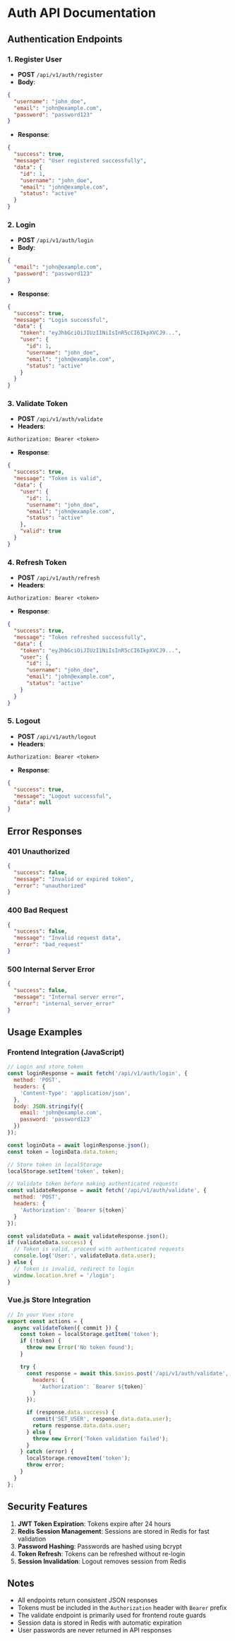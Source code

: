 # Auth API Documentation

## Authentication Endpoints

### 1. Register User
- **POST** `/api/v1/auth/register`
- **Body**: 
```json
{
  "username": "john_doe",
  "email": "john@example.com",
  "password": "password123"
}
```
- **Response**: 
```json
{
  "success": true,
  "message": "User registered successfully",
  "data": {
    "id": 1,
    "username": "john_doe",
    "email": "john@example.com",
    "status": "active"
  }
}
```

### 2. Login
- **POST** `/api/v1/auth/login`
- **Body**: 
```json
{
  "email": "john@example.com",
  "password": "password123"
}
```
- **Response**: 
```json
{
  "success": true,
  "message": "Login successful",
  "data": {
    "token": "eyJhbGciOiJIUzI1NiIsInR5cCI6IkpXVCJ9...",
    "user": {
      "id": 1,
      "username": "john_doe",
      "email": "john@example.com",
      "status": "active"
    }
  }
}
```

### 3. Validate Token
- **POST** `/api/v1/auth/validate`
- **Headers**: 
```
Authorization: Bearer <token>
```
- **Response**: 
```json
{
  "success": true,
  "message": "Token is valid",
  "data": {
    "user": {
      "id": 1,
      "username": "john_doe",
      "email": "john@example.com",
      "status": "active"
    },
    "valid": true
  }
}
```

### 4. Refresh Token
- **POST** `/api/v1/auth/refresh`
- **Headers**: 
```
Authorization: Bearer <token>
```
- **Response**: 
```json
{
  "success": true,
  "message": "Token refreshed successfully",
  "data": {
    "token": "eyJhbGciOiJIUzI1NiIsInR5cCI6IkpXVCJ9...",
    "user": {
      "id": 1,
      "username": "john_doe",
      "email": "john@example.com",
      "status": "active"
    }
  }
}
```

### 5. Logout
- **POST** `/api/v1/auth/logout`
- **Headers**: 
```
Authorization: Bearer <token>
```
- **Response**: 
```json
{
  "success": true,
  "message": "Logout successful",
  "data": null
}
```

## Error Responses

### 401 Unauthorized
```json
{
  "success": false,
  "message": "Invalid or expired token",
  "error": "unauthorized"
}
```

### 400 Bad Request
```json
{
  "success": false,
  "message": "Invalid request data",
  "error": "bad_request"
}
```

### 500 Internal Server Error
```json
{
  "success": false,
  "message": "Internal server error",
  "error": "internal_server_error"
}
```

## Usage Examples

### Frontend Integration (JavaScript)

```javascript
// Login and store token
const loginResponse = await fetch('/api/v1/auth/login', {
  method: 'POST',
  headers: {
    'Content-Type': 'application/json',
  },
  body: JSON.stringify({
    email: 'john@example.com',
    password: 'password123'
  })
});

const loginData = await loginResponse.json();
const token = loginData.data.token;

// Store token in localStorage
localStorage.setItem('token', token);

// Validate token before making authenticated requests
const validateResponse = await fetch('/api/v1/auth/validate', {
  method: 'POST',
  headers: {
    'Authorization': `Bearer ${token}`
  }
});

const validateData = await validateResponse.json();
if (validateData.success) {
  // Token is valid, proceed with authenticated requests
  console.log('User:', validateData.data.user);
} else {
  // Token is invalid, redirect to login
  window.location.href = '/login';
}
```

### Vue.js Store Integration

```javascript
// In your Vuex store
export const actions = {
  async validateToken({ commit }) {
    const token = localStorage.getItem('token');
    if (!token) {
      throw new Error('No token found');
    }

    try {
      const response = await this.$axios.post('/api/v1/auth/validate', {}, {
        headers: {
          'Authorization': `Bearer ${token}`
        }
      });

      if (response.data.success) {
        commit('SET_USER', response.data.data.user);
        return response.data.data.user;
      } else {
        throw new Error('Token validation failed');
      }
    } catch (error) {
      localStorage.removeItem('token');
      throw error;
    }
  }
};
```

## Security Features

1. **JWT Token Expiration**: Tokens expire after 24 hours
2. **Redis Session Management**: Sessions are stored in Redis for fast validation
3. **Password Hashing**: Passwords are hashed using bcrypt
4. **Token Refresh**: Tokens can be refreshed without re-login
5. **Session Invalidation**: Logout removes session from Redis

## Notes

- All endpoints return consistent JSON responses
- Tokens must be included in the `Authorization` header with `Bearer` prefix
- The validate endpoint is primarily used for frontend route guards
- Session data is stored in Redis with automatic expiration
- User passwords are never returned in API responses